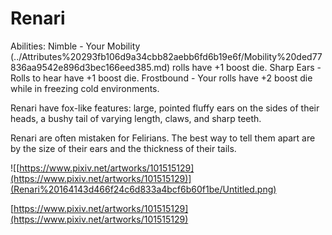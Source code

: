 # Renari

Abilities: Nimble - Your Mobility (../Attributes%20293fb106d9a34cbb82aebb6fd6b19e6f/Mobility%20ded77836aa9542e896d3bec166eed385.md) rolls have +1 boost die.
Sharp Ears - Rolls to hear have +1 boost die.
Frostbound - Your rolls have +2 boost die while in freezing cold environments.

Renari have fox-like features: large, pointed fluffy ears on the sides of their heads, a bushy tail of varying length, claws, and sharp teeth.

Renari are often mistaken for Felirians. The best way to tell them apart are by the size of their ears and the thickness of their tails.

![[https://www.pixiv.net/artworks/101515129](https://www.pixiv.net/artworks/101515129)](Renari%20164143d466f24c6d833a4bcf6b60f1be/Untitled.png)

[https://www.pixiv.net/artworks/101515129](https://www.pixiv.net/artworks/101515129)
